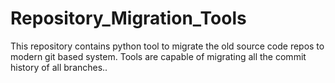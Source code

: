 # Repository_Migration_Tools
This repository contains python tool to migrate the old source code repos to modern git based system. Tools are capable of migrating all the commit history of all branches..
